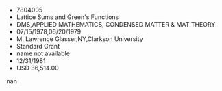 
* 7804005
* Lattice Sums and Green's Functions
* DMS,APPLIED MATHEMATICS, CONDENSED MATTER & MAT THEORY
* 07/15/1978,06/20/1979
* M. Lawrence Glasser,NY,Clarkson University
* Standard Grant
*   name not available
* 12/31/1981
* USD 36,514.00

nan
